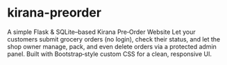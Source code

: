 # kirana-preorder
A simple Flask &amp; SQLite–based Kirana Pre‑Order Website Let your customers submit grocery orders (no login), check their status, and let the shop owner manage, pack, and even delete orders via a protected admin panel. Built with Bootstrap‑style custom CSS for a clean, responsive UI.
